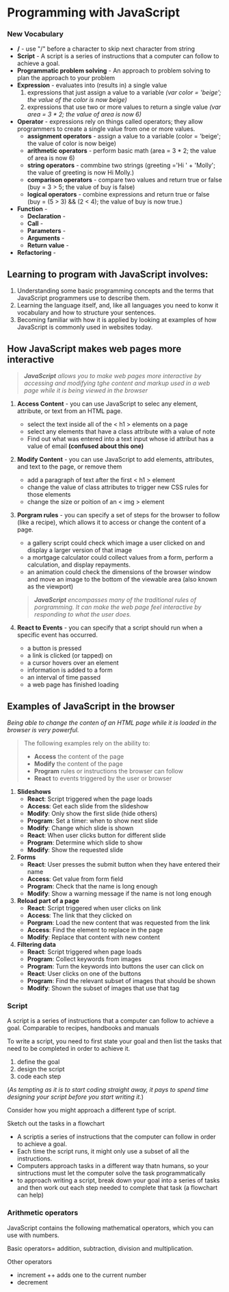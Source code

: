 <nav>



</nav>

# **Programming with JavaScript**

### **New Vocabulary**
- **/** - use "/" before a character to skip next character from string
- **Script** - A script is a series of instructions that a computer can follow to achieve a goal.
- **Programmatic problem solving** - An approach to problem solving to plan the approach to your problem
- **Expression** - evaluates into (results in) a single value
    1. expressions that just assign a value to a variable *(var color = 'beige'; the value of the color is now beige)*
    2. expressions that use two or more values to return a single value *(var area = 3 * 2; the value of area is now 6)*
- **Operator** - expressions rely on things called operators; they allow programmers to create a single value from one or more values.
    - **assignment operators** - assign a value to a variable (color = 'beige'; the value of color is now beige)
    - **arithmetic operators** - perform basic math (area = 3 * 2; the value of area is now 6)
    - **string operators** - commbine two strings (greeting ='Hi ' +  'Molly'; the value of greeting is now Hi Molly.)
    - **comparison operators** - compare two values and return true or false (buy = 3 > 5; the value of buy is false)
    - **logical operators** - combine expressions and return true or false (buy = (5 > 3) && (2 < 4); the value of buy is now true.)
- **Function** -
  - **Declaration** -
  - **Call** - 
  - **Parameters** - 
  - **Arguments** - 
  - **Return value** - 
- **Refactoring** - 

## **Learning to program with JavaScript involves:**
1. Understanding some basic programming concepts and the terms that JavaScript programmers use to describe them.
2. Learning the language itself, and, like all languages you need to konw it vocabulary and how to structure your sentences.
3. Becoming familiar with how it is applied by looking at examples of how JavaScript is commonly used in websites today.

## **How JavaScript makes web pages more interactive**

>***JavaScript** allows you to make web pages more interactive by accessing and modifying tghe content and markup used in a web page while it is being viewed in the browser*

1. **Access Content** - you can use JavaScript to selec any element, attribute, or text from an HTML page.
    - select the text inside all of the < h1 > elements on a page
    - select any elements that have a class attribute with a value of note
    - Find out what was entered into a text input whose id attribut has a value of email **(confused about this one)**
2. **Modify Content** - you can use JavaScript to add elements, attributes, and text to the page, or remove them
    - add a paragraph of text after the first < h1 > element
    - change the value of class attributes to trigger new CSS rules for those elements
    - change the size or poition of an < img > element
3. **Porgram rules** - you can specify a set of steps for the browser to follow (like a recipe), which allows it to access or change the content of a page.
    - a gallery script could check which image a user clicked on and display a larger version of that image
    - a mortgage calculator could collect values from a form, perform a calculation, and display repayments.
    - an animation could check the dimensions of the browser window and move an image to the bottom of the viewable area (also known as the viewport)
            
    >***JavaScript** encompasses many of the traditional rules of porgramming. It can make the web page feel interactive by responding to what the user does.*
4. **React to Events** - you can specify that a script should run when a specific event has occurred.
    - a button is pressed
    - a link is clicked (or tapped) on
    - a cursor hovers over an element
    - information is added to a form
    - an interval of time passed
    - a web page has finished loading

## Examples of JavaScript in the browser
*Being able to change the conten of an HTML page while it is loaded in the browser is very powerful.*

>The following examples rely on the ability to:
> - **Access** the content of the page
> - **Modify** the content of the page
> - **Program** rules or instructions the browser can follow
> - **React** to events triggered by the user or browser
    
1. **Slideshows**
    - **React**: Script triggered when the page loads
    - **Access**: Get each slide from the slideshow
    - **Modify**: Only show the first slide (hide others)
    - **Program**: Set a timer: when to show next slide
    - **Modify**: Change which slide is shown
    - **React**: When user clicks button for different slide
    - **Program**: Determine which slide to show
    - **Modify**: Show the requested slide
2. **Forms**
    - **React**: User presses the submit button when they have entered their name
    - **Access**: Get value from form field
    - **Program**: Check that the name is long enough
    - **Modify**: Show a warning message if the name is not long enough
3. **Reload part of a page**
    - **React**: Script triggered when user clicks on link
    - **Access**: The link that they clicked on
    - **Porgram**: Load the new content that was requested from the link
    - **Access**: Find the element to replace in the page
    - **Modify**: Replace that content with new content
4. **Filtering data**
    - **React**: Script triggered when page loads
    - **Program**: Collect keywords from images
    - **Program**: Turn the keywords into buttons the user can click on
    - **React**: User clicks on one of the buttons
    - **Program**: Find the relevant subset of images that should be shown
    - **Modify**: Shown the subset of images that use that tag

### Script

A script is a series of instructions that a computer can follow to achieve a goal. Comparable to recipes, handbooks and manuals

To write a script, you need to first state your goal and then list the tasks that need to be completed in order to achieve it.
1. define the goal
2. design the script
3. code each step

(*As tempting as it is to start coding straight away, it pays to spend time designing your script before you start writing it.*)

Consider how you might approach a different type of script.

Sketch out the tasks in a flowchart

- A scriptis a series of instructions that the computer can follow in order to achieve a goal.
- Each time the script runs, it might only use a subset of all the instructions.
- Computers approach tasks in a different way thatn humans, so your sintructions must let the computer solve the task programmatically
- to approach writing a script, break down your goal into a series of tasks and then work out each step needed to complete that task (a flowchart can help)

### **Arithmetic operators**

JavaScript contains the following mathematical operators, which you can use with numbers.

Basic operators= addition, subtraction, division and multiplication.

Other operators
- increment ++ adds one to the current number
- decrement 